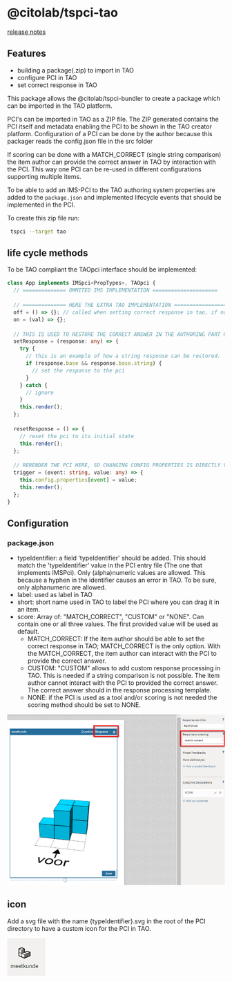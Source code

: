 

# @citolab/tspci-tao

[release notes](https://github.com/Citolab/tspci/blob/main/lib/tspci-tao/release-notes.md)

## Features
  - building a package(.zip) to import in TAO
  - configure PCI in TAO
  - set correct response in TAO

This package allows the @citolab/tspci-bundler to create a package which can be imported in the TAO platform.

PCI's can be imported in TAO as a ZIP file. The ZIP generated contains the PCI itself and metadata enabling the PCI to be shown in the TAO creator platform.
Configuration of a PCI can be done by the author because this packager reads the config.json file in the src folder

If scoring can be done with a MATCH_CORRECT (single string comparison) the item author can provide the correct answer in TAO by interaction with the PCI.
This way one PCI can be re-used in different configurations supporting multiple items.

To be able to add an IMS-PCI to the TAO authoring system properties are added to the `package.json`
and implemented lifecycle events that should be implemented in the PCI.

To create this zip file run:

``` sh 
 tspci --target tao
```

## life cycle methods

To be TAO compliant the TAOpci interface should be implemented:

```ts
class App implements IMSpci<PropTypes>, TAOpci {
  // ============== OMMITED IMS IMPLEMENTATION =====================

  // ============== HERE THE EXTRA TAO IMPLEMENTATION =====================
  off = () => {}; // called when setting correct response in tao, if not implemented TAO gives an error
  on = (val) => {};

  // THIS IS USED TO RESTORE THE CORRECT ANSWER IN THE AUTHORING PART OF TAO.
  setResponse = (response: any) => {
    try {
      // this is an example of how a string response can be restored.
      if (response.base && response.base.string) {
        // set the response to the pci
      }
    } catch {
      // ignore
    }
    this.render();
  };

  resetResponse = () => {
    // reset the pci to its initial state
    this.render();
  };

  // RERENDER THE PCI HERE, SO CHANGING CONFIG PROPERTIES IS DIRECTLY VISIBLE IN TAO.
  trigger = (event: string, value: any) => {
    this.config.properties[event] = value;
    this.render();
  };
}
```

## Configuration


### package.json
- typeIdentifier: a field 'typeIdentifier' should be added. This should match the 'typeIdentifier' value in the PCI entry file (The one that implements IMSPci). Only (alpha)numeric values are allowed. This because a hyphen in the identifier causes an error in TAO. To be sure, only alphanumeric are allowed.
- label: used as label in TAO
- short: short name used in TAO to label the PCI where you can drag it in an item.
- score: Array of: "MATCH_CORRECT", "CUSTOM" or "NONE". Can contain one or all three values. The first provided value will be used as default.
  - MATCH_CORRECT: If the item author should be able to set the correct response in TAO; MATCH_CORRECT is the only option. With the MATCH_CORRECT, the item author can interact with the PCI to provide the correct answer. 
  - CUSTOM: "CUSTOM" allows to add custom response processing in TAO. This is needed if a string comparison is not possible. The item author cannot interact with the PCI to provided the correct answer. The correct answer should in the response processing template.
  - NONE: if the PCI is used as a tool and/or scoring is not needed the scoring method should be set to NONE.

![provide scoring for the PCI in TAO](https://github.com/Citolab/tspci/blob/main/lib/tspci-tao/readme-images/score.png)

## icon

Add a svg file with the name {typeIdentifier}.svg in the root of the PCI directory to have a custom icon for the PCI in TAO.

![custom icon](https://github.com/Citolab/tspci/blob/main/lib/tspci-tao/readme-images/icon.png)

